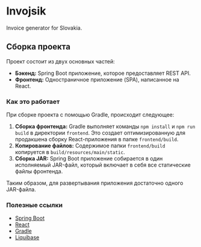 # Invojsik

Invoice generator for Slovakia.

## Сборка проекта

Проект состоит из двух основных частей:

*   **Бэкенд:** Spring Boot приложение, которое предоставляет REST API.
*   **Фронтенд:** Одностраничное приложение (SPA), написанное на React.

### Как это работает

При сборке проекта с помощью Gradle, происходит следующее:

1.  **Сборка фронтенда:** Gradle выполняет команды `npm install` и `npm run build` в директории `frontend`. Это создает оптимизированную для продакшена сборку React-приложения в папке `frontend/build`.
2.  **Копирование файлов:** Содержимое папки `frontend/build` копируется в `build/resources/main/static`.
3.  **Сборка JAR:** Spring Boot приложение собирается в один исполняемый JAR-файл, который включает в себя все статические файлы фронтенда.

Таким образом, для развертывания приложения достаточно одного JAR-файла.

### Полезные ссылки

*   [Spring Boot](https://spring.io/projects/spring-boot)
*   [React](https://react.dev/)
*   [Gradle](https://gradle.org/)
*   [Liquibase](https://www.liquibase.org/)
